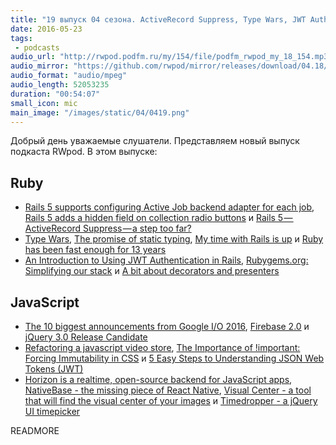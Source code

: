```yaml
---
title: "19 выпуск 04 сезона. ActiveRecord Suppress, Type Wars, JWT Authentication, Firebase 2.0, Horizon и прочее"
date: 2016-05-23
tags:
 - podcasts
audio_url: "http://rwpod.podfm.ru/my/154/file/podfm_rwpod_my_18_154.mp3"
audio_mirror: "https://github.com/rwpod/mirror/releases/download/04.18/0418.mp3"
audio_format: "audio/mpeg"
audio_length: 52053235
duration: "00:54:07"
small_icon: mic
main_image: "/images/static/04/0419.png"
---
```


Добрый день уважаемые слушатели. Представляем новый выпуск подкаста RWpod. В этом выпуске:

## Ruby

 - [Rails 5 supports configuring Active Job backend adapter for each job](http://blog.bigbinary.com/2016/05/15/rails-5-allows-to-inherit-activejob-queue-adapter.html), [Rails 5 adds a hidden field on collection radio buttons](http://blog.bigbinary.com/2016/05/18/rails-5-add-a-hidden-field-on-collection-radio-buttons.html) и [Rails 5 — ActiveRecord Suppress — a step too far?](https://medium.com/spritle-software/rails-5-activerecord-suppress-a-step-too-far-d7ec2e4ed027)
 - [Type Wars](http://blog.cleancoder.com/uncle-bob/2016/05/01/TypeWars.html), [The promise of static typing](http://labs.ig.com/static-typing-promise), [My time with Rails is up](http://solnic.eu/2016/05/22/my-time-with-rails-is-up.html) и [Ruby has been fast enough for 13 years](https://m.signalvnoise.com/ruby-has-been-fast-enough-for-13-years-afff4a54abc7)
 - [An Introduction to Using JWT Authentication in Rails](https://www.sitepoint.com/introduction-to-using-jwt-in-rails/), [Rubygems.org: Simplifying our stack](http://blog.rubygems.org/2016/05/19/simplifying-our-stack.html) и [A bit about decorators and presenters](http://eftimov.net/decorators-and-presenters)


## JavaScript

 - [The 10 biggest announcements from Google I/O 2016](http://www.theverge.com/2016/5/18/11701030/google-io-2016-keynote-highlights-announcements-recap), [Firebase 2.0](https://firebase.google.com/) и [jQuery 3.0 Release Candidate](http://blog.jquery.com/2016/05/20/jquery-3-0-release-candidate-released/)
 - [Refactoring a javascript video store](http://martinfowler.com/articles/refactoring-video-store-js/), [The Importance of !important: Forcing Immutability in CSS](http://csswizardry.com/2016/05/the-importance-of-important/) и [5 Easy Steps to Understanding JSON Web Tokens (JWT)](https://medium.com/vandium-software/5-easy-steps-to-understanding-json-web-tokens-jwt-1164c0adfcec)
 - [Horizon is a realtime, open-source backend for JavaScript apps](http://horizon.io/), [NativeBase - the missing piece of React Native](http://nativebase.io/), [Visual Center - a tool that will find the visual center of your images](http://javier.xyz/visual-center/) и [Timedropper - a jQuery UI timepicker](http://felicegattuso.com/projects/timedropper/)

READMORE

